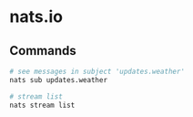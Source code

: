 # nats.io

## Commands

```bash
# see messages in subject 'updates.weather'
nats sub updates.weather

# stream list
nats stream list
```

